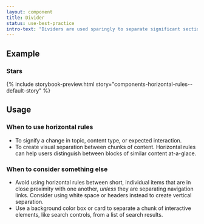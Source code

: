 ```yaml
---
layout: component
title: Divider
status: use-best-practice
intro-text: "Dividers are used sparingly to separate significant sections of content"
---
```


## Example

### Stars

{% include storybook-preview.html story="components-horizontal-rules--default-story" %}

## Usage

### When to use horizontal rules

- To signify a change in topic, content type, or expected interaction.
- To create visual separation between chunks of content. Horizontal rules can help users distinguish between blocks of similar content at-a-glace.  

### When to consider something else

- Avoid using horizontal rules between short, individual items that are in close proximity with one another, _unless_ they are separating navigation links. Consider using white space or headers instead to create vertical separation.  
- Use a background color box or card to separate a chunk of interactive elements, like search controls, from a list of search results. 